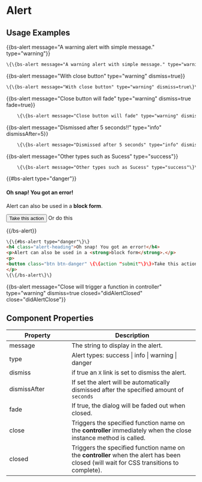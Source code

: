 # Alert

## Usage Examples
{{bs-alert message="A warning alert with simple message." type="warning"}}

```html
\{\{bs-alert message="A warning alert with simple message." type="warning"\}\}
```

{{bs-alert message="With close button" type="warning" dismiss=true}}

```html
\{\{bs-alert message="With close button" type="warning" dismiss=true\}\}
```

{{bs-alert message="Close button will fade" type="warning" dismiss=true fade=true}}

```html
    \{\{bs-alert message="Close button will fade" type="warning" dismiss=true fade=true\}\}
```

{{bs-alert message="Dismissed after 5 seconds!!" type="info" dismissAfter=5}}

```html
    \{\{bs-alert message="Dismissed after 5 seconds" type="info" dismissAfter=5\}\}
```

{{bs-alert message="Other types such as Sucess" type="success"}}

```html
    \{\{bs-alert message="Other types such as Sucess" type="success"\}\}
```

{{#bs-alert type="danger"}}
<h4 class="alert-heading">Oh snap! You got an error!</h4>
<p>Alert can also be used in a <strong>block form</strong>.</p>
<p>
<button class="btn btn-danger" {{action "submit"}}>Take this action</button> <a class="btn btn-default">Or do this</a>
</p>
{{/bs-alert}}

```html
\{\{#bs-alert type="danger"\}\}
<h4 class="alert-heading">Oh snap! You got an error!</h4>
<p>Alert can also be used in a <strong>block form</strong>.</p>
<p>
<button class="btn btn-danger" \{\{action "submit"\}\}>Take this action</button> <a class="btn btn-default">Or do this</a>
</p>
\{\{/bs-alert\}\}
```

{{bs-alert message="Close will trigger a function in controller" type="warning" dismiss=true closed="didAlertClosed" close="didAlertClose"}}

## Component Properties

<div class="table-responsive">
    <table class="table table-bordered table-striped">
        <thead>
            <tr>
                <th style="width: 150px;">Property</th>
                <th>Description</th>
            </tr>
        </thead>
        <tbody>
            <tr>
                <td>message</td>
                <td>The string to display in the alert.</td>
            </tr>
            <tr>
                <td>type</td>
                <td>Alert types: success | info | warning | danger</td>
            </tr>
            <tr>
                <td>dismiss</td>
                <td>if true an <code>X</code> link is set to dismiss the alert.</td>
            </tr>
            <tr>
                <td>dismissAfter</td>
                <td>If set the alert will be automatically dismissed after the specified amount of <code>seconds</code></td>
            </tr>
            <tr>
                <td>fade</td>
                <td>If true, the dialog will be faded out when closed.</td>
            </tr>
            <tr>
                <td>close</td>
                <td>Triggers the specified function name on the <strong>controller</strong> immediately when the close instance method is called.</td>
            </tr>
            <tr>
                <td>closed</td>
                <td>Triggers the specified function name on the <strong>controller</strong> when the alert has been closed (will wait for CSS transitions to complete).</td>
            </tr>
        </tbody>
    </table>

